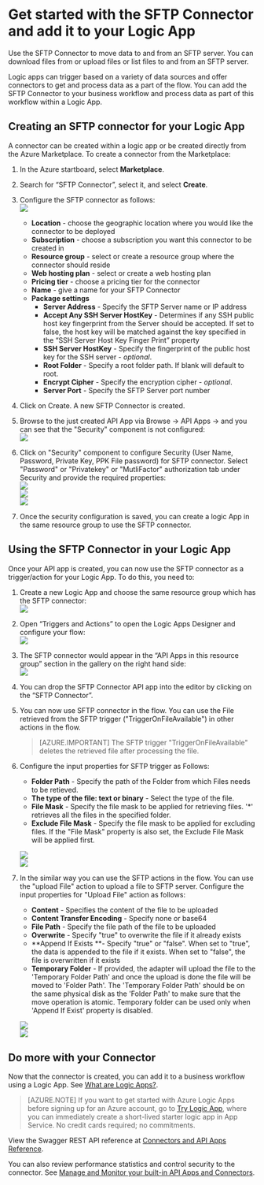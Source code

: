 <properties
	pageTitle="Using the SFTP Connector in Logic Apps | Microsoft Azure App Service"
	description="How to create and configure the SFTP Connector or API app and use it in a logic app in Azure App Service"
	authors="anuragdalmia"
	manager="dwrede"
	editor=""
	services="app-service\logic"
	documentationCenter=""/>

<tags
	ms.service="app-service-logic"
	ms.workload="integration"
	ms.tgt_pltfrm="na"
	ms.devlang="na"
	ms.topic="article"
	ms.date="08/23/2015"
	ms.author="sameerch"/>

# Get started with the SFTP Connector and add it to your Logic App
Use the SFTP Connector to move data to and from an SFTP server. You can download files from or upload files or list files to and from an SFTP server.

Logic apps can trigger based on a variety of data sources and offer connectors to get and process data as a part of the flow. You can add the SFTP Connector to your business workflow and process data as part of this workflow within a Logic App. 

## Creating an SFTP connector for your Logic App ##
A connector can be created within a logic app or be created directly from the Azure Marketplace. To create a connector from the Marketplace:  

1. In the Azure startboard, select **Marketplace**.
2. Search for “SFTP Connector”, select it, and select **Create**.
3. Configure the SFTP connector as follows:  
![][1]
	- **Location** - choose the geographic location where you would like the connector to be deployed
	- **Subscription** - choose a subscription you want this connector to be created in
	- **Resource group** - select or create a resource group where the connector should reside
	- **Web hosting plan** - select or create a web hosting plan
	- **Pricing tier** - choose a pricing tier for the connector
	- **Name** - give a name for your SFTP Connector
	- **Package settings**
		- **Server Address** - Specify the SFTP Server name or IP address
		- **Accept Any SSH Server HostKey** - Determines if any SSH public host key fingerprint from the Server should be accepted. If set to false, the host key will be matched against the key specified in the “SSH Server Host Key Finger Print” property
		- **SSH Server HostKey** - Specify the fingerprint of the public host key for the SSH server - *optional*.
		- **Root Folder** - Specify a root folder path.  If blank will default to root.
		- **Encrypt Cipher** - Specify the encryption cipher - *optional*.
		- **Server Port** - Specify the SFTP Server port number
4. Click on Create. A new SFTP Connector is created.

5. Browse to the just created API App via Browse -> API Apps -> <Name of the API App just created> and you can see that the "Security" component is not configured:  
![][2]
6. Click on "Security" component to configure Security (User Name, Password, Private Key, PPK File password) for SFTP connector.
Select "Password" or "Privatekey" or "MutliFactor" authorization tab under Security and provide the required properties:  
![][3]  
![][4]  
![][5]  
6. Once the security configuration is saved, you can create a logic App in the same resource group to use the SFTP connector.

## Using the SFTP Connector in your Logic App ##
Once your API app is created, you can now use the SFTP connector as a trigger/action for your Logic App. To do this, you need to:

1.	Create a new Logic App and choose the same resource group which has the SFTP connector:  
![][6]
2.	Open “Triggers and Actions” to open the Logic Apps Designer and configure your flow:  
![][7]
3.	The SFTP connector would appear in the “API Apps in this resource group” section in the gallery on the right hand side:  
![][8]
4.	You can drop the SFTP Connector API app into the editor by clicking on the “SFTP Connector”.

5.	You can now use SFTP connector in the flow. You can use the File retrieved from the SFTP trigger ("TriggerOnFileAvailable") in other actions in the flow.

	> [AZURE.IMPORTANT] The SFTP trigger "TriggerOnFileAvailable" deletes the retrieved file after processing the file.

6.	Configure the input properties for SFTP trigger as Follows:

	- **Folder Path** - Specify the path of the Folder from which Files needs to be retieved.
	- **The type of the file: text or binary** - Select the type of the file.
	- **File Mask** - Specify the file mask to be applied for retrieving files. '*' retrieves all the files in the specified folder.
	- **Exclude File Mask** - Specify the file mask to be applied for excluding files. If the "File Mask" property is also set, the Exclude File Mask will be applied first.


	![][9]  
	![][10]

7.	In the similar way you can use the SFTP actions in the flow. You can use the "upload File" action to upload a file to SFTP server. Configure the input properties for "Upload File" action as follows:

	- **Content** - Specifies the content of the file to be uploaded
	- **Content Transfer Encoding** - Specify none or base64
	- **File Path** - Specify the file path of the file to be uploaded
	- **Overwrite** - Specify "true" to overwrite the file if it already exists
	- **Append If Exists **- Specify "true" or "false". When set to "true", the data is appended to the file if it exists. When set to "false", the file is overwritten if it exists
	- **Temporary Folder** - If provided, the adapter will upload the file to the 'Temporary Folder Path' and once the upload is done the file will be moved to 'Folder Path'. The 'Temporary Folder Path' should be on the same physical disk as the 'Folder Path' to make sure that the move operation is atomic. Temporary folder can be used only when 'Append If Exist' property is disabled.

	![][11]  
	![][12]

## Do more with your Connector
Now that the connector is created, you can add it to a business workflow using a Logic App. See [What are Logic Apps?](app-service-logic-what-are-logic-apps.md).

>[AZURE.NOTE] If you want to get started with Azure Logic Apps before signing up for an Azure account, go to [Try Logic App](https://tryappservice.azure.com/?appservice=logic), where you can immediately create a short-lived starter logic app in App Service. No credit cards required; no commitments.

View the Swagger REST API reference at [Connectors and API Apps Reference](http://go.microsoft.com/fwlink/p/?LinkId=529766).

You can also review performance statistics and control security to the connector. See [Manage and Monitor your built-in API Apps and Connectors](app-service-logic-monitor-your-connectors.md).


<!-- Image reference -->
[1]: ./media/app-service-logic-connector-sftp/img1.PNG
[2]: ./media/app-service-logic-connector-sftp/img2.PNG
[3]: ./media/app-service-logic-connector-sftp/img3.PNG
[4]: ./media/app-service-logic-connector-sftp/img4.PNG
[5]: ./media/app-service-logic-connector-sftp/img5.PNG
[6]: ./media/app-service-logic-connector-sftp/img6.PNG
[7]: ./media/app-service-logic-connector-sftp/img7.png
[8]: ./media/app-service-logic-connector-sftp/img8.png
[9]: ./media/app-service-logic-connector-sftp/img9.PNG
[10]: ./media/app-service-logic-connector-sftp/img10.PNG
[11]: ./media/app-service-logic-connector-sftp/img11.PNG
[12]: ./media/app-service-logic-connector-sftp/img12.PNG
